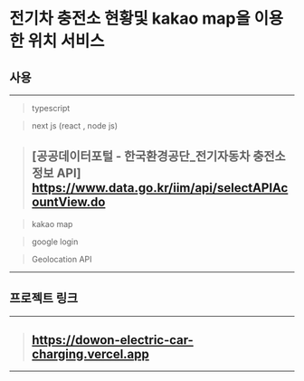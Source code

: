 # 전기차 충전소 현황및 kakao map을 이용한 위치 서비스

## 사용

---
> typescript

> next js (react , node js)

> ## [공공데이터포털 - 한국환경공단_전기자동차 충전소 정보 API] https://www.data.go.kr/iim/api/selectAPIAcountView.do

> kakao map

> google login

> Geolocation API
---

## 프로젝트 링크

---

> ## https://dowon-electric-car-charging.vercel.app

---
